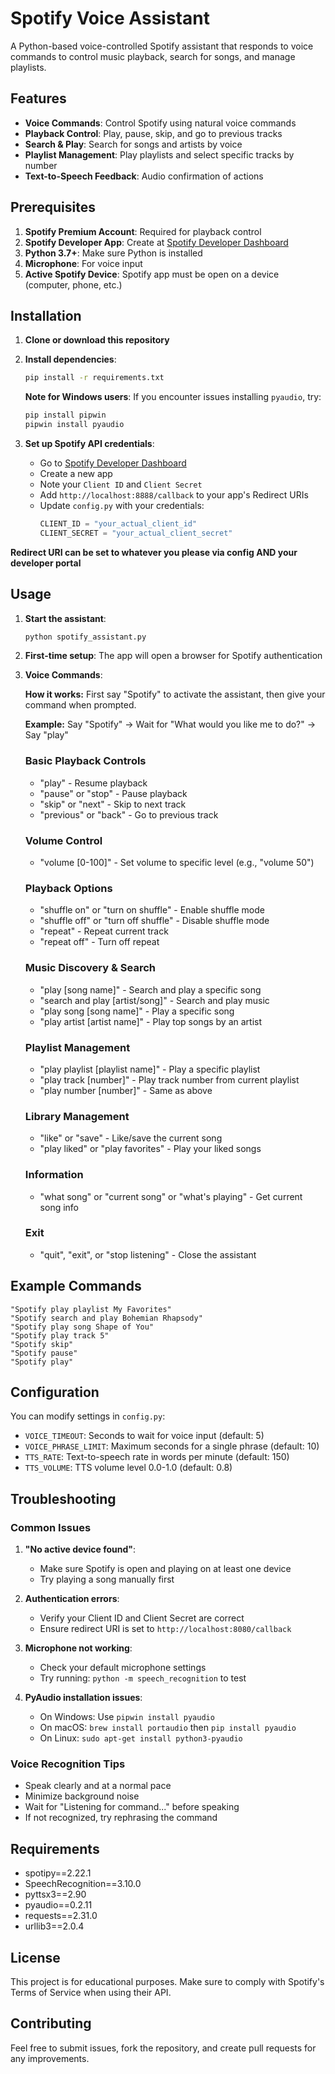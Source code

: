 # Spotify Voice Assistant

A Python-based voice-controlled Spotify assistant that responds to voice commands to control music playback, search for songs, and manage playlists.

## Features

- **Voice Commands**: Control Spotify using natural voice commands
- **Playback Control**: Play, pause, skip, and go to previous tracks
- **Search & Play**: Search for songs and artists by voice
- **Playlist Management**: Play playlists and select specific tracks by number
- **Text-to-Speech Feedback**: Audio confirmation of actions

## Prerequisites

1. **Spotify Premium Account**: Required for playback control
2. **Spotify Developer App**: Create at [Spotify Developer Dashboard](https://developer.spotify.com/dashboard)
3. **Python 3.7+**: Make sure Python is installed
4. **Microphone**: For voice input
5. **Active Spotify Device**: Spotify app must be open on a device (computer, phone, etc.)

## Installation

1. **Clone or download this repository**

2. **Install dependencies**:
   ```bash
   pip install -r requirements.txt
   ```

   **Note for Windows users**: If you encounter issues installing `pyaudio`, try:
   ```bash
   pip install pipwin
   pipwin install pyaudio
   ```

3. **Set up Spotify API credentials**:
   - Go to [Spotify Developer Dashboard](https://developer.spotify.com/dashboard)
   - Create a new app
   - Note your `Client ID` and `Client Secret`
   - Add `http://localhost:8888/callback` to your app's Redirect URIs
   - Update `config.py` with your credentials:
     ```python
     CLIENT_ID = "your_actual_client_id"
     CLIENT_SECRET = "your_actual_client_secret"
     ```
**Redirect URI can be set to whatever you please via config AND your developer portal**

## Usage

1. **Start the assistant**:
   ```bash
   python spotify_assistant.py
   ```

2. **First-time setup**: The app will open a browser for Spotify authentication

3. **Voice Commands**:

   **How it works:** First say "Spotify" to activate the assistant, then give your command when prompted.

   **Example:** Say "Spotify" → Wait for "What would you like me to do?" → Say "play"

   ### Basic Playback Controls
   - "play" - Resume playback
   - "pause" or "stop" - Pause playback
   - "skip" or "next" - Skip to next track
   - "previous" or "back" - Go to previous track

   ### Volume Control
   - "volume [0-100]" - Set volume to specific level (e.g., "volume 50")

   ### Playback Options
   - "shuffle on" or "turn on shuffle" - Enable shuffle mode
   - "shuffle off" or "turn off shuffle" - Disable shuffle mode
   - "repeat" - Repeat current track
   - "repeat off" - Turn off repeat

   ### Music Discovery & Search
   - "play [song name]" - Search and play a specific song
   - "search and play [artist/song]" - Search and play music
   - "play song [song name]" - Play a specific song
   - "play artist [artist name]" - Play top songs by an artist

   ### Playlist Management
   - "play playlist [playlist name]" - Play a specific playlist
   - "play track [number]" - Play track number from current playlist
   - "play number [number]" - Same as above

   ### Library Management
   - "like" or "save" - Like/save the current song
   - "play liked" or "play favorites" - Play your liked songs

   ### Information
   - "what song" or "current song" or "what's playing" - Get current song info

   ### Exit
   - "quit", "exit", or "stop listening" - Close the assistant

## Example Commands

```
"Spotify play playlist My Favorites"
"Spotify search and play Bohemian Rhapsody"
"Spotify play song Shape of You"
"Spotify play track 5"
"Spotify skip"
"Spotify pause"
"Spotify play"
```

## Configuration

You can modify settings in `config.py`:

- `VOICE_TIMEOUT`: Seconds to wait for voice input (default: 5)
- `VOICE_PHRASE_LIMIT`: Maximum seconds for a single phrase (default: 10)
- `TTS_RATE`: Text-to-speech rate in words per minute (default: 150)
- `TTS_VOLUME`: TTS volume level 0.0-1.0 (default: 0.8)

## Troubleshooting

### Common Issues

1. **"No active device found"**:
   - Make sure Spotify is open and playing on at least one device
   - Try playing a song manually first

2. **Authentication errors**:
   - Verify your Client ID and Client Secret are correct
   - Ensure redirect URI is set to `http://localhost:8080/callback`

3. **Microphone not working**:
   - Check your default microphone settings
   - Try running: `python -m speech_recognition` to test

4. **PyAudio installation issues**:
   - On Windows: Use `pipwin install pyaudio`
   - On macOS: `brew install portaudio` then `pip install pyaudio`
   - On Linux: `sudo apt-get install python3-pyaudio`

### Voice Recognition Tips

- Speak clearly and at a normal pace
- Minimize background noise
- Wait for "Listening for command..." before speaking
- If not recognized, try rephrasing the command

## Requirements

- spotipy==2.22.1
- SpeechRecognition==3.10.0
- pyttsx3==2.90
- pyaudio==0.2.11
- requests==2.31.0
- urllib3==2.0.4

## License

This project is for educational purposes. Make sure to comply with Spotify's Terms of Service when using their API.

## Contributing

Feel free to submit issues, fork the repository, and create pull requests for any improvements.
